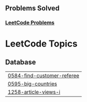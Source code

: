 ## Problems Solved

### [LeetCode Problems](https://leetcode.com)

<!--- LeetHub progress --->
<!--- LeetHub end --->

<!---LeetCode Topics Start-->
# LeetCode Topics
## Database
|  |
| ------- |
| [0584-find-customer-referee](https://github.com/thakurpuru/JavaScript-leetcode-Q/tree/master/0584-find-customer-referee) |
| [0595-big-countries](https://github.com/thakurpuru/JavaScript-leetcode-Q/tree/master/0595-big-countries) |
| [1258-article-views-i](https://github.com/thakurpuru/JavaScript-leetcode-Q/tree/master/1258-article-views-i) |
<!---LeetCode Topics End-->